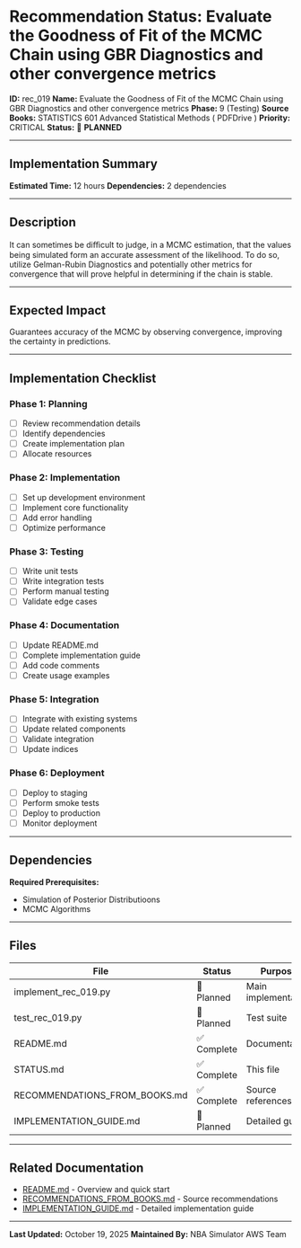 # Recommendation Status: Evaluate the Goodness of Fit of the MCMC Chain using GBR Diagnostics and other convergence metrics

**ID:** rec_019
**Name:** Evaluate the Goodness of Fit of the MCMC Chain using GBR Diagnostics and other convergence metrics
**Phase:** 9 (Testing)
**Source Books:** STATISTICS 601 Advanced Statistical Methods ( PDFDrive )
**Priority:** CRITICAL
**Status:** 🔵 **PLANNED**

---

## Implementation Summary

**Estimated Time:** 12 hours
**Dependencies:** 2 dependencies

---

## Description

It can sometimes be diﬃcult to judge, in a MCMC estimation, that the values being simulated form an accurate assessment of the likelihood. To do so, utilize Gelman-Rubin Diagnostics and potentially other metrics for convergence that will prove helpful in determining if the chain is stable.

---

## Expected Impact

Guarantees accuracy of the MCMC by observing convergence, improving the certainty in predictions.

---

## Implementation Checklist

### Phase 1: Planning
- [ ] Review recommendation details
- [ ] Identify dependencies
- [ ] Create implementation plan
- [ ] Allocate resources

### Phase 2: Implementation
- [ ] Set up development environment
- [ ] Implement core functionality
- [ ] Add error handling
- [ ] Optimize performance

### Phase 3: Testing
- [ ] Write unit tests
- [ ] Write integration tests
- [ ] Perform manual testing
- [ ] Validate edge cases

### Phase 4: Documentation
- [ ] Update README.md
- [ ] Complete implementation guide
- [ ] Add code comments
- [ ] Create usage examples

### Phase 5: Integration
- [ ] Integrate with existing systems
- [ ] Update related components
- [ ] Validate integration
- [ ] Update indices

### Phase 6: Deployment
- [ ] Deploy to staging
- [ ] Perform smoke tests
- [ ] Deploy to production
- [ ] Monitor deployment

---

## Dependencies

**Required Prerequisites:**

- Simulation of Posterior Distributioons
- MCMC Algorithms


---

## Files

| File | Status | Purpose |
|------|--------|---------|
| implement_rec_019.py | 🔵 Planned | Main implementation |
| test_rec_019.py | 🔵 Planned | Test suite |
| README.md | ✅ Complete | Documentation |
| STATUS.md | ✅ Complete | This file |
| RECOMMENDATIONS_FROM_BOOKS.md | ✅ Complete | Source references |
| IMPLEMENTATION_GUIDE.md | 🔵 Planned | Detailed guide |

---

## Related Documentation

- [README.md](README.md) - Overview and quick start
- [RECOMMENDATIONS_FROM_BOOKS.md](RECOMMENDATIONS_FROM_BOOKS.md) - Source recommendations
- [IMPLEMENTATION_GUIDE.md](IMPLEMENTATION_GUIDE.md) - Detailed implementation guide

---

**Last Updated:** October 19, 2025
**Maintained By:** NBA Simulator AWS Team
